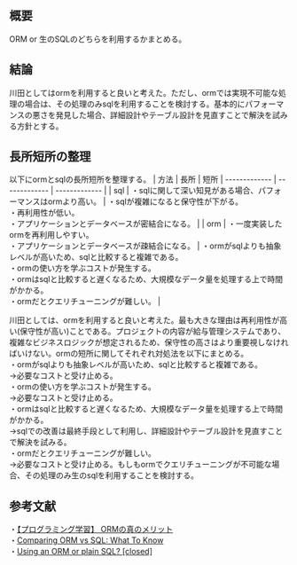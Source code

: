 ## 概要
ORM or 生のSQLのどちらを利用するかまとめる。

## 結論
川田としてはormを利用すると良いと考えた。ただし、ormでは実現不可能な処理の場合は、その処理のみsqlを利用することを検討する。基本的にパフォーマンスの悪さを発見した場合、詳細設計やテーブル設計を見直すことで解決を試みる方針とする。

## 長所短所の整理
以下にormとsqlの長所短所を整理する。
| 方法  | 長所 | 短所
| ------------- | ------------- | ------------- |
| sql  | ・sqlに関して深い知見がある場合、パフォーマンスはormより高い。 | ・sqlが複雑になると保守性が下がる。<br>・再利用性が低い。<br>・アプリケーションとデータベースが密結合になる。 |
| orm  | ・一度実装したormを再利用しやすい。<br>・アプリケーションとデータベースが疎結合になる。  | ・ormがsqlよりも抽象レベルが高いため、sqlと比較すると複雑である。<br>・ormの使い方を学ぶコストが発生する。<br>・ormはsqlと比較すると遅くなるため、大規模なデータ量を処理する上で時間がかかる。<br>・ormだとクエリチューニングが難しい。 |

川田としては、ormを利用すると良いと考えた。最も大きな理由は再利用性が高い(保守性が高い)ことである。プロジェクトの内容が給与管理システムであり、複雑なビジネスロジックが想定されるため、保守性の高さはより重要視しなければいけない。ormの短所に関してそれぞれ対処法を以下にまとめる。  
・ormがsqlよりも抽象レベルが高いため、sqlと比較すると複雑である。  
→必要なコストと受け止める。  
・ormの使い方を学ぶコストが発生する。  
→必要なコストと受け止める。  
・ormはsqlと比較すると遅くなるため、大規模なデータ量を処理する上で時間がかかる。  
→sqlでの改善は最終手段として利用し、詳細設計やテーブル設計を見直すことで解決を試みる。  
・ormだとクエリチューニングが難しい。   
→必要なコストと受け止める。もしもormでクエリチューニングが不可能な場合、その処理のみ生のsqlを利用することを検討する。

## 参考文献
・[【プログラミング学習】 ORMの真のメリット](https://note.com/kazunori_kuroco/n/na2ce4e208137)  
・[Comparing ORM vs SQL: What To Know](https://axiomq.com/blog/comparing-orm-vs-sql-what-to-know/)  
・[Using an ORM or plain SQL? [closed]](https://stackoverflow.com/questions/494816/using-an-orm-or-plain-sql)